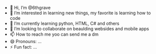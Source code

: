 - 👋 Hi, I’m @6thgrave
- 👀 I’m interested in learning new things, my favorite is learning how to code 
- 🌱 I’m currently learning python, HTML, C# and others
- 💞️ I’m looking to collaborate on beaulding websides and mobile apps
- 📫 How to reach me yoo can send me a dm
- 😄 Pronouns: ...
- ⚡ Fun fact: ...

<!---
6thgrave/6thgrave is a ✨ special ✨ repository because its `README.md` (this file) appears on your GitHub profile.
You can click the Preview link to take a look at your changes.
--->

